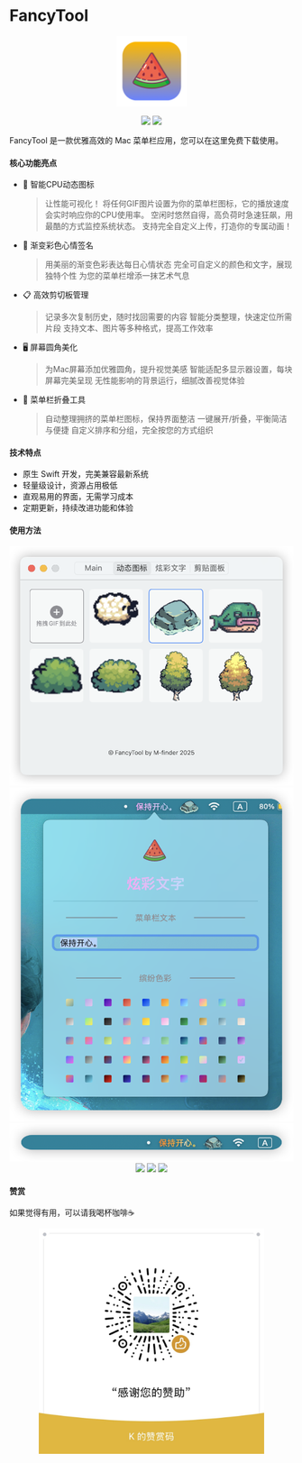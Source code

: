 # FancyTool

<p align="center"><img src="doc/icon.png" width="125" height="125"/></p>
<p align="center">
<img src="https://img.shields.io/badge/Author-m--finder-red">
<img src="https://img.shields.io/badge/MacOS->=14-green">
</p>

FancyTool 是一款优雅高效的 Mac 菜单栏应用，您可以在这里免费下载使用。

#### 核心功能亮点

* 🚀 智能CPU动态图标

    >让性能可视化！
    将任何GIF图片设置为你的菜单栏图标，它的播放速度会实时响应你的CPU使用率。
    空闲时悠然自得，高负荷时急速狂飙，用最酷的方式监控系统状态。
    支持完全自定义上传，打造你的专属动画！


* 🌈 渐变彩色心情签名

    >用美丽的渐变色彩表达每日心情状态
    完全可自定义的颜色和文字，展现独特个性
    为您的菜单栏增添一抹艺术气息


* 📋 高效剪切板管理

    >记录多次复制历史，随时找回需要的内容
    智能分类整理，快速定位所需片段
    支持文本、图片等多种格式，提高工作效率


* 🖥️ 屏幕圆角美化

    >为Mac屏幕添加优雅圆角，提升视觉美感
    智能适配多显示器设置，每块屏幕完美呈现
    无性能影响的背景运行，细腻改善视觉体验


* 📎 菜单栏折叠工具

    >自动整理拥挤的菜单栏图标，保持界面整洁
    一键展开/折叠，平衡简洁与便捷
    自定义排序和分组，完全按您的方式组织


#### 技术特点

* 原生 Swift 开发，完美兼容最新系统
* 轻量级设计，资源占用极低
* 直观易用的界面，无需学习成本
* 定期更新，持续改进功能和体验


#### 使用方法
<p align="center">
<img src="/doc/1.png">
<img src="/doc/2.png">
<img src="/doc/3.png">
<img src="/doc/1.gif">
<img src="/doc/2.gif">
<img src="/doc/3.gif">
</p>

#### 赞赏
如果觉得有用，可以请我喝杯咖啡☕️

<p align="center">
<img src="/doc/1.JPG" width="400">
</p>